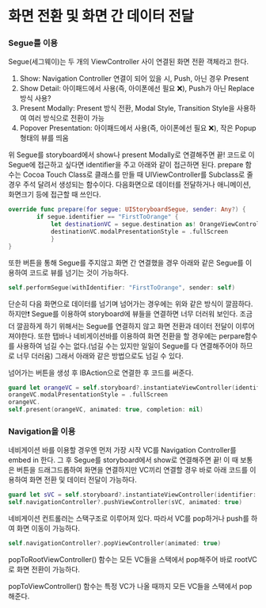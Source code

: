 # 화면 전환 및 화면 간 데이터 전달

### Segue를 이용

Segue(세그웨이)는 두 개의 ViewController 사이 연결된 화면 전환 객체라고 한다. 

1. Show: Navigation Controller 연결이 되어 있을 시, Push, 아닌 경우 Present
2. Show Detail: 아이패드에서 사용(즉, 아이폰에선 필요 ❌), Push가 아닌 Replace 방식 사용?
3. Present Modally: Present 방식 전환, Modal Style, Transition Style을 사용하여 여러 방식으로 전환이 가능
4.  Popover Presentation: 아이패드에서 사용(즉, 아이폰에선 필요 ❌), 작은 Popup 형태의 뷰를 띄움

위 Segue를 storyboard에서 show나 present Modally로 연결해주면 끝! 코드로 이 Segue에 접근하고 싶다면 identifier을 주고 아래와 같이 접근하면 된다. prepare 함수는 Cocoa Touch Class로 클래스를 만들 때 UIViewController를 Subclass로 줄 경우 주석 달려서 생성되는 함수이다. 다음화면으로 데이터를 전달하거나 애니메이션, 화면크기 등에 접근할 때 쓰인다. 

```swift
override func prepare(for segue: UIStoryboardSegue, sender: Any?) {
        if segue.identifier == "FirstToOrange" {
            let destinationVC = segue.destination as! OrangeViewController
            destinationVC.modalPresentationStyle = .fullScreen        
    		}
}
```

또한 버튼을 통해 Segue를 주지않고 화면 간 연결했을 경우 아래와 같은 Segue를 이용하여 코드로 뷰를 넘기는 것이 가능하다.

```swift
self.performSegue(withIdentifier: "FirstToOrange", sender: self)
```



단순히 다음 화면으로 데이터를 넘기며 넘어가는 경우에는 위와 같은 방식이 깔끔하다. 하지만❗️ Segue를 이용하여 storyboard에 뷰들을 연결하면 너무 더러워 보인다. 조금 더 깔끔하게 하기 위해서는 Segue를 연결하지 않고 화면 전환과 데이터 전달이 이루어져야한다. 또한 탭바나 네비게이션바를 이용하여 화면 전환을 할 경우에는 perpare함수를 사용하여 넘길 수는 없다.(넘길 수는 있지만 일일이 Segue를 다 연결해주어야 하므로 너무 더러움) 그래서 아래와 같은 방법으로도 넘길 수 있다.

넘어가는 버튼을 생성 후 IBAction으로 연결한 후 코드를 써준다. 

```swift
guard let orangeVC = self.storyboard?.instantiateViewController(identifier: "OrangeViewController") as? OrangeViewController else { return }
orangeVC.modalPresentationStyle = .fullScreen
orangeVC.
self.present(orangeVC, animated: true, completion: nil)
```

### Navigation을 이용

네비게이션 바를 이용할 경우엔 먼저 가장 시작 VC를 Navigation Controller를 embed in 한다. 그 후 Segue를 storyboard에서 show로 연결해주면 끝! 이 때 보통은 버튼을 드래그드롭하여 화면을 연결하지만 VC끼리 연결할 경우 바로 아래 코드를 이용하여 화면 전환 및 데이터 전달이 가능하다. 

```swift
guard let sVC = self.storyboard?.instantiateViewController(identifier: "SViewController") as? SViewController else { return }
self.navigationController?.pushViewController(sVC, animated: true)
```

네비게이션 컨트롤러는 스택구조로 이루어져 있다. 따라서 VC를 pop하거나 push를 하여 화면 이동이 가능하다.

```swift
self.navigationController?.popViewController(animated: true)
```

popToRootViewController() 함수는 모든 VC들을 스택에서 pop해주어 바로 rootVC로 화면 전환이 가능하다.

popToViewController() 함수는 특정 VC가 나올 때까지 모든 VC들을 스택에서 pop해준다.